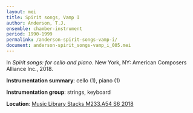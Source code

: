 ```yaml
---
layout: mei
title: Spirit songs, Vamp I
author: Anderson, T.J.
ensemble: chamber-instrument
period: 1990-1999
permalink: /anderson-spirit-songs-vamp-i/
document: anderson-spirit_songs-vamp_i_005.mei
---
```


In *Spirit songs: for cello and piano.* New York, NY: American Composers Alliance Inc., 2018.

**Instrumentation summary**: cello (1), piano (1)

**Instrumentation group**: strings, keyboard

**Location**: <a href="https://tufts-primo.hosted.exlibrisgroup.com/permalink/f/14dinuo/01TUN_ALMA21275315470003851" target="_blank">Music Library Stacks M233.A54 S6 2018</a>
